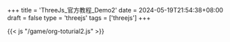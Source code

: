 +++
title = 'ThreeJs_官方教程_Demo2'
date = 2024-05-19T21:54:38+08:00
draft = false
type = 'threejs'
tags = ['threejs']
+++


{{< js "/game/org-toturial2.js" >}}